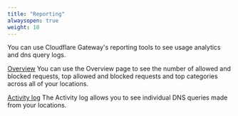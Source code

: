 ```yaml
---
title: "Reporting"
alwaysopen: true
weight: 10
---
```

You can use Cloudflare Gateway's reporting tools to see usage analytics and dns query logs. 

[Overview](overview-analytics) You can use the Overview page to see the number of allowed and blocked requests, top allowed and blocked requests and top categories across all of your locations.

[Activity log](activity-log) The Activity log allows you to see individual DNS queries made from your locations.